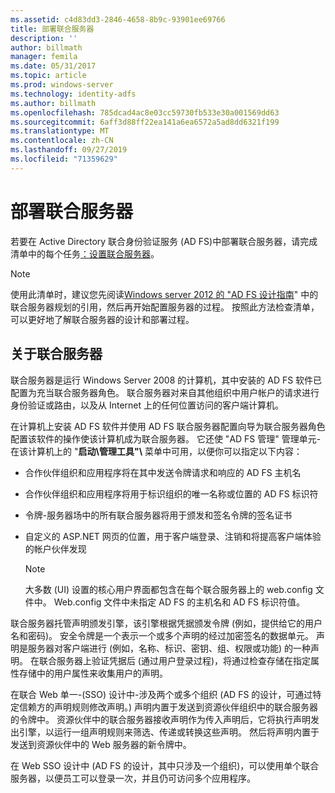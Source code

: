```yaml
---
ms.assetid: c4d83dd3-2846-4658-8b9c-93901ee69766
title: 部署联合服务器
description: ''
author: billmath
manager: femila
ms.date: 05/31/2017
ms.topic: article
ms.prod: windows-server
ms.technology: identity-adfs
ms.author: billmath
ms.openlocfilehash: 785dcad4ac8e03cc59730fb533e30a001569dd63
ms.sourcegitcommit: 6aff3d88ff22ea141a6ea6572a5ad8dd6321f199
ms.translationtype: MT
ms.contentlocale: zh-CN
ms.lasthandoff: 09/27/2019
ms.locfileid: "71359629"
---
```

# <a name="deploying-federation-servers"></a>部署联合服务器

若要在 Active Directory 联合身份验证服务 \(AD FS\)中部署联合服务器，请完成清单中的每个任务[：设置联合服务器](Checklist--Setting-Up-a-Federation-Server.md)。  
  
> [!NOTE]  
> 使用此清单时，建议您先阅读[Windows server 2012 的 "AD FS 设计指南](https://technet.microsoft.com/library/dd807036.aspx)" 中的联合服务器规划的引用，然后再开始配置服务器的过程。 按照此方法检查清单，可以更好地了解联合服务器的设计和部署过程。  
  
## <a name="about-federation-servers"></a>关于联合服务器  
联合服务器是运行 Windows Server 2008 的计算机，其中安装的 AD FS 软件已配置为充当联合服务器角色。 联合服务器对来自其他组织中用户帐户的请求进行身份验证或路由，以及从 Internet 上的任何位置访问的客户端计算机。  
  
在计算机上安装 AD FS 软件并使用 AD FS 联合服务器配置向导为联合服务器角色配置该软件的操作使该计算机成为联合服务器。 它还使 "AD FS 管理" 管理单元\-在该计算机上的 "**启动\\管理工具"\\** 菜单中可用，以便你可以指定以下内容：  
  
-   合作伙伴组织和应用程序将在其中发送令牌请求和响应的 AD FS 主机名  
  
-   合作伙伴组织和应用程序将用于标识组织的唯一名称或位置的 AD FS 标识符  
  
-   令牌\-服务器场中的所有联合服务器将用于颁发和签名令牌的签名证书  
  
-   自定义的 ASP.NET 网页的位置，用于客户端登录、注销和将提高客户端体验的帐户伙伴发现  
  
    > [!NOTE]  
    > 大多数 \(UI\) 设置的核心用户界面都包含在每个联合服务器上的 web.config 文件中。 Web.config 文件中未指定 AD FS 的主机名和 AD FS 标识符值。  
  
联合服务器托管声明颁发引擎，该引擎根据凭据颁发令牌 \(例如，提供给它的用户名和密码\)。 安全令牌是一个表示一个或多个声明的经过加密签名的数据单元。 声明是服务器对客户端进行 \(例如，名称、标识、密钥、组、权限或功能\) 的一种声明。 在联合服务器上验证凭据后 \(通过用户登录过程\)，将通过检查存储在指定属性存储中的用户属性来收集用户的声明。  
  
在联合 Web 单一\-\(SSO\) 设计中\-涉及两个或多个组织 \(AD FS 的设计，可通过特定信赖方的声明规则修改声明。\) 声明内置于发送到资源伙伴组织中的联合服务器的令牌中。 资源伙伴中的联合服务器接收声明作为传入声明后，它将执行声明发出引擎，以运行一组声明规则来筛选、传递或转换这些声明。 然后将声明内置于发送到资源伙伴中的 Web 服务器的新令牌中。  
  
在 Web SSO 设计中 \(AD FS 的设计，其中只涉及一个组织\)，可以使用单个联合服务器，以便员工可以登录一次，并且仍可访问多个应用程序。  
  
